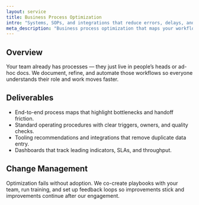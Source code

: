 ```yaml
---
layout: service
title: Business Process Optimization
intro: "Systems, SOPs, and integrations that reduce errors, delays, and operational drag."
meta_description: "Business process optimization that maps your workflows, automates the repeatable, and keeps teams accountable."
---
```


## Overview

Your team already has processes — they just live in people’s heads or ad-hoc docs. We document, refine, and automate those workflows so everyone understands their role and work moves faster.

## Deliverables

- End-to-end process maps that highlight bottlenecks and handoff friction.
- Standard operating procedures with clear triggers, owners, and quality checks.
- Tooling recommendations and integrations that remove duplicate data entry.
- Dashboards that track leading indicators, SLAs, and throughput.

## Change Management

Optimization fails without adoption. We co-create playbooks with your team, run training, and set up feedback loops so improvements stick and improvements continue after our engagement.
